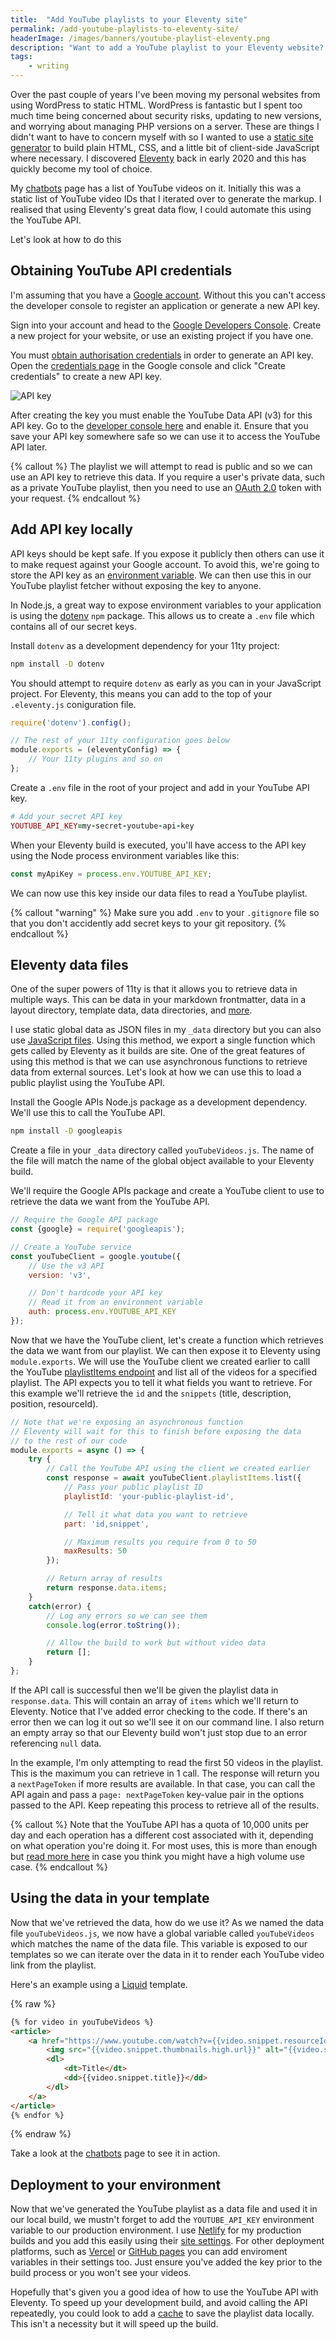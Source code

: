 ```yaml
---
title:  "Add YouTube playlists to your Eleventy site"
permalink: /add-youtube-playlists-to-eleventy-site/
headerImage: /images/banners/youtube-playlist-eleventy.png
description: "Want to add a YouTube playlist to your Eleventy website? Read on to find out how."
tags:
    - writing
---
```


Over the past couple of years I've been moving my personal websites from using WordPress to static HTML. WordPress is fantastic but I spent too much time being concerned about security risks, updating to new versions, and worrying about managing PHP versions on a server. These are things I didn't want to have to concern myself with so I wanted to use a [static site generator](https://www.netlify.com/blog/2020/04/14/what-is-a-static-site-generator-and-3-ways-to-find-the-best-one/) to build plain HTML, CSS, and a little bit of client-side JavaScript where necessary. I discovered [Eleventy](https://www.11ty.dev/) back in early 2020 and this has quickly become my tool of choice.

My [chatbots](/bots) page has a list of YouTube videos on it. Initially this was a static list of YouTube video IDs that I iterated over to generate the markup. I realised that using Eleventy's great data flow, I could automate this using the YouTube API.

Let's look at how to do this

## Obtaining YouTube API credentials

I'm assuming that you have a [Google account](https://www.google.com/accounts/NewAccount). Without this you can't access the developer console to register an application or generate a new API key.

Sign into your account and head to the [Google Developers Console](https://console.developers.google.com/). Create a new project for your website, or use an existing project if you have one.

You must [obtain authorisation credentials](https://developers.google.com/youtube/registering_an_application) in order to generate an API key. Open the [credentials page](https://console.developers.google.com/apis/credentials) in the Google console and click "Create credentials" to create a new API key.

![API key](/images/posts/google-api-key.jpg)

After creating the key you must enable the YouTube Data API (v3) for this API key. Go to the [developer console here](https://console.developers.google.com/apis/library) and enable it. Ensure that you save your API key somewhere safe so we can use it to access the YouTube API later.

{% callout %}
The playlist we will attempt to read is public and so we can use an API key to retrieve this data. If you require a user's private data, such as a private YouTube playlist, then you need to use an [OAuth 2.0](https://developers.google.com/identity/protocols/oauth2) token with your request.
{% endcallout %}

## Add API key locally

API keys should be kept safe. If you expose it publicly then others can use it to make request against your Google account. To avoid this, we're going to store the API key as an [environment variable](https://en.wikipedia.org/wiki/Environment_variable). We can then use this in our YouTube playlist fetcher without exposing the key to anyone.

In Node.js, a great way to expose environment variables to your application is using the [dotenv](https://www.npmjs.com/package/dotenv) `npm` package. This allows us to create a `.env` file which contains all of our secret keys.

Install `dotenv` as a development dependency for your 11ty project:

```bash
npm install -D dotenv
```

You should attempt to require `dotenv` as early as you can in your JavaScript project. For Eleventy, this means you can add to the top of your `.eleventy.js` coniguration file.

```js
require('dotenv').config();

// The rest of your 11ty configuration goes below
module.exports = (eleventyConfig) => {
    // Your 11ty plugins and so on
};
```

Create a `.env` file in the root of your project and add in your YouTube API key.

```ruby
# Add your secret API key
YOUTUBE_API_KEY=my-secret-youtube-api-key
```

When your Eleventy build is executed, you'll have access to the API key using the Node process environment variables like this:

```js
const myApiKey = process.env.YOUTUBE_API_KEY;
```

We can now use this key inside our data files to read a YouTube playlist.

{% callout "warning" %}
Make sure you add `.env` to your `.gitignore` file so that you don't accidently add secret keys to your git repository.
{% endcallout %}

## Eleventy data files

One of the super powers of 11ty is that it allows you to retrieve data in multiple ways. This can be data in your markdown frontmatter, data in a layout directory, template data, data directories, and [more](https://www.11ty.dev/docs/data/).

I use static global data as JSON files in my `_data` directory but you can also use [JavaScript files](https://www.11ty.dev/docs/data-js/). Using this method, we export a single function which gets called by Eleventy as it builds are site. One of the great features of using this method is that we can use asynchronous functions to retrieve data from external sources. Let's look at how we can use this to load a public playlist using the YouTube API.

Install the Google APIs Node.js package as a development dependency. We'll use this to call the YouTube API.

```bash
npm install -D googleapis
```

Create a file in your `_data` directory called `youTubeVideos.js`. The name of the file will match the name of the global object available to your Eleventy build.

We'll require the Google APIs package and create a YouTube client to use to retrieve the data we want from the YouTube API.

```js
// Require the Google API package
const {google} = require('googleapis');

// Create a YouTube service
const youTubeClient = google.youtube({
    // Use the v3 API
    version: 'v3',

    // Don't hardcode your API key
    // Read it from an environment variable
    auth: process.env.YOUTUBE_API_KEY
});
```

Now that we have the YouTube client, let's create a function which retrieves the data we want from our playlist. We can then expose it to Eleventy using `module.exports`. We will use the YouTube client we created earlier to calll the YouTube [playlistItems endpoint](https://developers.google.com/youtube/v3/docs/playlistItems/list) and list all of the videos for a specified playlist. The API expects you to tell it what fields you want to retrieve. For this example we'll retrieve the `id` and the `snippets` (title, description, position, resourceId).

```js
// Note that we're exposing an asynchronous function
// Eleventy will wait for this to finish before exposing the data
// to the rest of our code
module.exports = async () => {
    try {
        // Call the YouTube API using the client we created earlier
        const response = await youTubeClient.playlistItems.list({
            // Pass your public playlist ID
            playlistId: 'your-public-playlist-id',

            // Tell it what data you want to retrieve
            part: 'id,snippet',

            // Maximum results you require from 0 to 50
            maxResults: 50
        });

        // Return array of results
        return response.data.items;
    }
    catch(error) {
        // Log any errors so we can see them
        console.log(error.toString());

        // Allow the build to work but without video data
        return [];
    }
};
```

If the API call is successful then we'll be given the playlist data in `response.data`. This will contain an array of `items` which we'll return to Eleventy. Notice that I've added error checking to the code. If there's an error then we can log it out so we'll see it on our command line. I also return an empty array so that our Eleventy build won't just stop due to an error referencing `null` data.

In the example, I'm only attempting to read the first 50 videos in the playlist. This is the maximum you can retrieve in 1 call. The response will return you a `nextPageToken` if more results are available. In that case, you can call the API again and pass a `page: nextPageToken` key-value pair in the options passed to the API. Keep repeating this process to retrieve all of the results.

{% callout %}
Note that the YouTube API has a quota of 10,000 units per day and each operation has a different cost associated with it, depending on what operation you're doing it. For most uses, this is more than enough but [read more here](https://developers.google.com/youtube/v3/getting-started#quota) in case you think you might have a high volume use case.
{% endcallout %}

## Using the data in your template

Now that we've retrieved the data, how do we use it? As we named the data file `youTubeVideos.js`, we now have a global variable called `youTubeVideos` which matches the name of the data file. This variable is exposed to our templates so we can iterate over the data in it to render each YouTube video link from the playlist.

Here's an example using a [Liquid](https://www.11ty.dev/docs/languages/liquid/) template.

{% raw %}
```html
{% for video in youTubeVideos %}
<article>
    <a href="https://www.youtube.com/watch?v={{video.snippet.resourceId.videoId}}" target="_blank" rel="noreferrer">
        <img src="{{video.snippet.thumbnails.high.url}}" alt="{{video.snippet.title}}" />
        <dl>
            <dt>Title</dt>
            <dd>{{video.snippet.title}}</dd>
        </dl>
    </a>
</article>
{% endfor %}
```
{% endraw %}

Take a look at the [chatbots](/bots) page to see it in action.

## Deployment to your environment

Now that we've generated the YouTube playlist as a data file and used it in our local build, we mustn't forget to add the `YOUTUBE_API_KEY` environment variable to our production environment. I use [Netlify](https://www.netlify.com/) for my production builds and you add this easily using their [site settings](https://docs.netlify.com/configure-builds/environment-variables/). For other deployment platforms, such as [Vercel](https://vercel.com/) or [GitHub pages](https://pages.github.com/) you can add enviroment variables in their settings too. Just ensure you've added the key prior to the build process or you won't see your videos.

Hopefully that's given you a good idea of how to use the YouTube API with Eleventy. To speed up your development build, and avoid calling the API repeatedly, you could look to add a [cache](https://www.11ty.dev/docs/quicktips/cache-api-requests/) to save the playlist data locally. This isn't a necessity but it will speed up the build.

